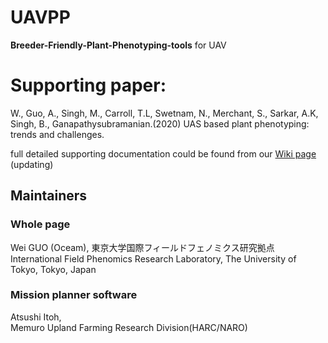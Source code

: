 # UAVPP
**Breeder-Friendly-Plant-Phenotyping-tools** for UAV  

# Supporting paper:  
W., Guo, A., Singh, M., Carroll, T.L, Swetnam, N., Merchant, S., Sarkar, A.K, Singh, B., Ganapathysubramanian.(2020)
UAS based plant phenotyping: trends and challenges.

full detailed supporting documentation could be found from our [Wiki page](https://github.com/oceam/UAVPP/wiki) (updating)

## Maintainers
### Whole page
Wei GUO (Oceam), 東京大学国際フィールドフェノミクス研究拠点  
International Field Phenomics Research Laboratory, The University of Tokyo, Tokyo, Japan
### Mission planner software
Atsushi Itoh,   
Memuro Upland Farming Research Division(HARC/NARO)



